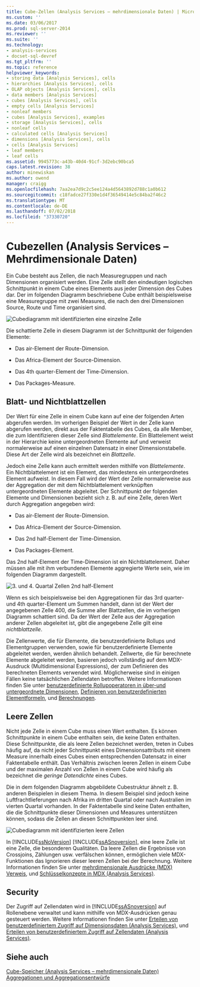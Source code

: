 ```yaml
---
title: Cube-Zellen (Analysis Services – mehrdimensionale Daten) | Microsoft-Dokumentation
ms.custom: ''
ms.date: 03/06/2017
ms.prod: sql-server-2014
ms.reviewer: ''
ms.suite: ''
ms.technology:
- analysis-services
- docset-sql-devref
ms.tgt_pltfrm: ''
ms.topic: reference
helpviewer_keywords:
- storing data [Analysis Services], cells
- hierarchies [Analysis Services], cells
- OLAP objects [Analysis Services], cells
- data members [Analysis Services]
- cubes [Analysis Services], cells
- empty cells [Analysis Services]
- nonleaf members
- cubes [Analysis Services], examples
- storage [Analysis Services], cells
- nonleaf cells
- calculated cells [Analysis Services]
- dimensions [Analysis Services], cells
- cells [Analysis Services]
- leaf members
- leaf cells
ms.assetid: 9945773c-a43b-40d4-91cf-3d2ebc90bca5
caps.latest.revision: 38
author: minewiskan
ms.author: owend
manager: craigg
ms.openlocfilehash: 7aa2ea7d9c2c5ee124a4d5643892d788c1a0b612
ms.sourcegitcommit: c18fadce27f330e1d4f36549414e5c84ba2f46c2
ms.translationtype: MT
ms.contentlocale: de-DE
ms.lasthandoff: 07/02/2018
ms.locfileid: "37330720"
---
```

# <a name="cube-cells-analysis-services---multidimensional-data"></a>Cubezellen (Analysis Services – Mehrdimensionale Daten)
  Ein Cube besteht aus Zellen, die nach Measuregruppen und nach Dimensionen organisiert werden. Eine Zelle stellt den eindeutigen logischen Schnittpunkt in einem Cube eines Elements aus jeder Dimension des Cubes dar. Der im folgenden Diagramm beschriebene Cube enthält beispielsweise eine Measuregruppe mit zwei Measures, die nach den drei Dimensionen Source, Route und Time organisiert sind.  
  
 ![Cubediagramm mit identifizierten eine einzelne Zelle](../../../2014/analysis-services/dev-guide/media/as-cubeintro5.gif "Cubediagramm mit identifizierten eine einzelne Zelle")  
  
 Die schattierte Zelle in diesem Diagramm ist der Schnittpunkt der folgenden Elemente:  
  
-   Das air-Element der Route-Dimension.  
  
-   Das Africa-Element der Source-Dimension.  
  
-   Das 4th quarter-Element der Time-Dimension.  
  
-   Das Packages-Measure.  
  
## <a name="leaf-and-nonleaf-cells"></a>Blatt- und Nichtblattzellen  
 Der Wert für eine Zelle in einem Cube kann auf eine der folgenden Arten abgerufen werden. Im vorherigen Beispiel der Wert in der Zelle kann abgerufen werden, direkt aus der Faktentabelle des Cubes, da alle Member, die zum Identifizieren dieser Zelle sind *Blattelemente*. Ein Blattelement weist in der Hierarchie keine untergeordneten Elemente auf und verweist normalerweise auf einen einzelnen Datensatz in einer Dimensionstabelle. Diese Art der Zelle wird als bezeichnet ein *Blattzelle*.  
  
 Jedoch eine Zelle kann auch ermittelt werden mithilfe von *Blattelemente*. Ein Nichtblattelement ist ein Element, das mindestens ein untergeordnetes Element aufweist. In diesem Fall wird der Wert der Zelle normalerweise aus der Aggregation der mit dem Nichtblattelement verknüpften untergeordneten Elemente abgeleitet. Der Schnittpunkt der folgenden Elemente und Dimensionen bezieht sich z. B. auf eine Zelle, deren Wert durch Aggregation angegeben wird:  
  
-   Das air-Element der Route-Dimension.  
  
-   Das Africa-Element der Source-Dimension.  
  
-   Das 2nd half-Element der Time-Dimension.  
  
-   Das Packages-Element.  
  
 Das 2nd half-Element der Time-Dimension ist ein Nichtblattelement. Daher müssen alle mit ihm verbundenen Elemente aggregierte Werte sein, wie im folgenden Diagramm dargestellt.  
  
 ![3. und 4. Quartal Zellen 2nd half-Element](../../../2014/analysis-services/dev-guide/media/as-cubeintro6.gif "3. und 4. Quartal Zellen 2nd half-Element")  
  
 Wenn es sich beispielsweise bei den Aggregationen für das 3rd quarter- und 4th quarter-Element um Summen handelt, dann ist der Wert der angegebenen Zelle 400, die Summe aller Blattzellen, die im vorherigen Diagramm schattiert sind. Da der Wert der Zelle aus der Aggregation anderer Zellen abgeleitet ist, gibt die angegebene Zelle gilt eine *nichtblattzelle*.  
  
 Die Zellenwerte, die für Elemente, die benutzerdefinierte Rollups und Elementgruppen verwenden, sowie für benutzerdefinierte Elemente abgeleitet werden, werden ähnlich behandelt. Zellwerte, die für berechnete Elemente abgeleitet werden, basieren jedoch vollständig auf dem MDX-Ausdruck (Multidimensional Expressions), der zum Definieren des berechneten Elements verwendet wird. Möglicherweise sind in einigen Fällen keine tatsächlichen Zellendaten betroffen. Weitere Informationen finden Sie unter [benutzerdefinierte Rollupoperatoren in über-und untergeordnete Dimensionen](../multidimensional-models/parent-child-dimension-attributes-custom-rollup-operators.md), [Definieren von benutzerdefinierten Elementformeln](../multidimensional-models/attribute-properties-define-custom-member-formulas.md), und [Berechnungen](../multidimensional-models-olap-logical-cube-objects/calculations.md).  
  
## <a name="empty-cells"></a>Leere Zellen  
 Nicht jede Zelle in einem Cube muss einen Wert enthalten. Es können Schnittpunkte in einem Cube enthalten sein, die keine Daten enthalten. Diese Schnittpunkte, die als leere Zellen bezeichnet werden, treten in Cubes häufig auf, da nicht jeder Schnittpunkt eines Dimensionsattributs mit einem Measure innerhalb eines Cubes einen entsprechenden Datensatz in einer Faktentabelle enthält. Das Verhältnis zwischen leeren Zellen in einem Cube und der maximalen Anzahl von Zellen in einem Cube wird häufig als bezeichnet die *geringe Datendichte* eines Cubes.  
  
 Die in dem folgenden Diagramm abgebildete Cubestruktur ähnelt z. B. anderen Beispielen in diesem Thema. In diesem Beispiel sind jedoch keine Luftfrachtlieferungen nach Afrika im dritten Quartal oder nach Australien im vierten Quartal vorhanden. In der Faktentabelle sind keine Daten enthalten, die die Schnittpunkte dieser Dimensionen und Measures unterstützen können, sodass die Zellen an diesen Schnittpunkten leer sind.  
  
 ![Cubediagramm mit identifizierten leere Zellen](../../../2014/analysis-services/dev-guide/media/as-cubeintro7.gif "Cubediagramm mit identifizierten leere Zellen")  
  
 In [!INCLUDE[ssNoVersion](../../includes/ssnoversion-md.md)] [!INCLUDE[ssASnoversion](../../includes/ssasnoversion-md.md)], eine leere Zelle ist eine Zelle, die besonderen Qualitäten. Da leere Zellen die Ergebnisse von Crossjoins, Zählungen usw. verfälschen können, ermöglichen viele MDX-Funktionen das Ignorieren dieser leeren Zellen bei der Berechnung. Weitere Informationen finden Sie unter [mehrdimensionale Ausdrücke &#40;MDX&#41; Verweis](/sql/mdx/multidimensional-expressions-mdx-reference), und [Schlüsselkonzepte in MDX &#40;Analysis Services&#41;](../multidimensional-models/key-concepts-in-mdx-analysis-services.md).  
  
## <a name="security"></a>Security  
 Der Zugriff auf Zellendaten wird in [!INCLUDE[ssASnoversion](../../includes/ssasnoversion-md.md)] auf Rollenebene verwaltet und kann mithilfe von MDX-Ausdrücken genau gesteuert werden. Weitere Informationen finden Sie unter [Erteilen von benutzerdefiniertem Zugriff auf Dimensionsdaten &#40;Analysis Services&#41;](../multidimensional-models/grant-custom-access-to-dimension-data-analysis-services.md), und [Erteilen von benutzerdefiniertem Zugriff auf Zellendaten &#40;Analysis Services&#41;](../multidimensional-models/grant-custom-access-to-cell-data-analysis-services.md).  
  
## <a name="see-also"></a>Siehe auch  
 [Cube-Speicher &#40;Analysis Services – mehrdimensionale Daten&#41;](../multidimensional-models-olap-logical-cube-objects/cube-storage-analysis-services-multidimensional-data.md)   
 [Aggregationen und Aggregationsentwürfe](../multidimensional-models-olap-logical-cube-objects/aggregations-and-aggregation-designs.md)  
  
  
